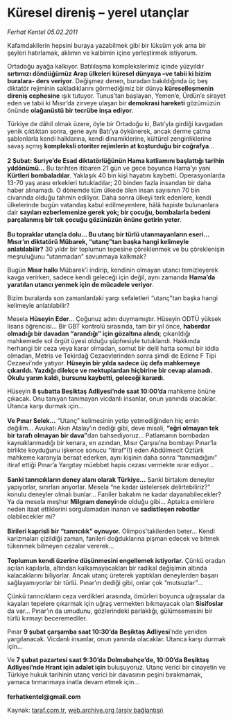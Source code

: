 # Küresel direniş – yerel utançlar 

*Ferhat Kentel 05.02.2011*

<div class="yazi"><p>Kafamdakilerin hepsini buraya yazabilmek gibi bir lüksüm yok ama bir şeyleri hatırlamak, aklımın ve kalbimin içine yerleştirmek istiyorum. </p>
<p>Ortadoğu ayağa kalkıyor. Batılılaşma komplekslerimiz içinde yüzyıldır <b>sırtımızı döndüğümüz Arap ülkeleri küresel dünyaya –ve tabii ki bizim buralara- ders veriyor</b>. Değişmez denen, buradan bakıldığında üç beş diktatör rejiminin sakladıklarını görmediğimiz bir dünya <b>küreselleşmenin direniş cephesine</b> ışık tutuyor. Tunus’tan başlayan, Yemen’e, Ürdün’e sirayet eden ve tabii ki Mısır’da zirveye ulaşan bir <b>demokrasi hareketi</b> gözümüzün önünde <b>olağanüstü bir tecrübe inşa ediyor</b>.</p>
<p>Türkiye de dâhil olmak üzere, öyle bir Ortadoğu ki, Batı’yla girdiği kavgadan yenik çıktıktan sonra, gene aynı Batı’ya öykünerek, ancak derme çatma şablonlarla kendi halklarına, kendi dinamiklerine, kültürel zenginliklerine savaş açmış <b>kompleksli otoriter rejimlerin at koşturduğu bir coğrafya</b>... <br/><br/><b>2 Şubat: Suriye’de Esad diktatörlüğünün Hama katliamını başlattığı tarihin yıldönümü...</b> Bu tarihten itibaren 21 gün ve gece boyunca Hama’yı yani <b>Kürtleri bombaladılar</b>. Yaklaşık 40 bin kişi hayatını kaybetti. Operasyonlarda 13-70 yaş arası erkekleri tutukladılar; 20 binden fazla insandan bir daha haber alınamadı. O dönemde tüm ülkede ölen insan sayısının 70 bin civarında olduğu tahmin ediliyor. Daha sonra ülkeyi terk edenlere, kendi ülkelerinde bugün vatandaş kabul edilmeyenlere, hâlâ hapiste bulunanlara dair <b>sayıları ezberlemenize gerek yok; bir çocuğu, bombalarla bedeni parçalanmış bir tek çocuğu gözünüzün önüne getirin yeter</b>. <br/><br/><b>Bu topraklar utançla dolu... Bu utanç bir türlü utanmayanların eseri... Mısır’ın diktatörü Mübarek, “utanç”tan başka hangi kelimeyle anlatılabilir?</b> 30 yıldır bir toplumun tepesine çöreklenmek ve bu çöreklenişin meşruluğunu “utanmadan” savunmaya kalkmak? </p>
<p>Bugün <b>Mısır halkı</b> Mübarek’i indirip, kendinin olmayan utancı temizleyerek kavga verirken, sadece kendi geleceği için değil, aynı zamanda <b>Hama’da yaratılan utancı yenmek için de mücadele veriyor</b>.</p>
<p>Bizim buralarda son zamanlardaki yargı sefaletleri “utanç”tan başka hangi kelimeyle anlatılabilir?</p>
<p>Mesela <b>Hüseyin Eder</b>... Çoğunuz adını duymamıştır. Hüseyin ODTÜ yüksek lisans öğrencisi... Bir GBT kontrolü sırasında, tam bir yıl önce, <b>haberdar olmadığı bir davadan “arandığı” için gözaltına alındı</b>; çıkarıldığı mahkemede sol örgüt üyesi olduğu şüphesiyle tutuklandı. Hakkında herhangi bir ceza veya karar olmadan, somut bir delil hatta somut bir iddia olmadan, Metris ve Tekirdağ Cezaevlerinden sonra şimdi de Edirne F Tipi Cezaevi’nde yatıyor. <b>Hüseyin bir yılda sadece üç defa mahkemeye çıkarıldı. Yazdığı dilekçe ve mektuplardan hiçbirine bir cevap alamadı. Okulu yarım kaldı, bursunu kaybetti, geleceği karardı</b>.</p>
<p>Hüseyin <b>8 şubatta Beşiktaş Adliyesi’nde saat 10:00’da</b> mahkeme önüne çıkacak. Onu tanıyan tanımayan vicdanlı insanlar, onun yanında olacaklar. Utanca karşı durmak için...<br/><br/><b>Ve Pınar Selek...</b> “Utanç” kelimesinin yetip yetmediğinden hiç emin değilim... Avukatı Akın Atalay’ın dediği gibi, deve misali, <b>“eğri olmayan tek bir tarafı olmayan bir dava”</b>dan bahsediyoruz... Patlamanın bombadan kaynaklanmadığı bir kenara, en azından, Mısır Çarşısı’na bombayı Pınar’la birlikte koyduğunu işkence sonucu “itiraf”(!) eden Abdülmecit Öztürk mahkeme kararıyla beraat ederken, aynı kişinin daha sonra “tanımadığını” itiraf ettiği Pınar’a Yargıtay müebbet hapis cezası vermekte ısrar ediyor...<br/><br/><b>Sanki tanrıcıkların deney alanı olarak Türkiye...</b> Sanki birtakım deneyler yapıyorlar, sınırları arıyorlar. Mesela “ne kadar üstelersek delirtebiliriz?” konulu deneyler olmalı bunlar... Faniler bakalım ne kadar dayanabilecekler? Ya da mesela meşhur <b>Milgram deneyi</b>nde olduğu gibi... Aptalca emirlere neden itaat ettiklerini sorgulamadan inanan ve <b>sadistleşen robotlar</b> olabilecekler mi?<br/><br/><b>Birileri kaprisli bir “tanrıcılık” oynuyor.</b> Olimpos’takilerden beter... Kendi karizmaları çizildiği zaman, fanileri doğduklarına pişman edecek ve bitmek tükenmek bilmeyen cezalar vererek...<br/><br/><b>Toplumun kendi üzerine düşünmesini engellemek istiyorlar.</b> Çünkü oradan açılan kapılarla, altından kalkamayacakları bir radikal değişimin altında kalacaklarını biliyorlar. Ancak utanç üreterek yaptıkları deneylerden başarı sağlayamıyorlar bir türlü. Pınar’ın dediği gibi, onlar çok “mutsuzlar”...</p>
<p>Çünkü tanrıcıkların ceza verdikleri arasında, ömürleri boyunca uğraşsalar da kayaları tepelere çıkarmak için uğraş vermekten bıkmayacak olan <b>Sisifoslar</b> da var... Pınar’ın da umudunu, gözlerindeki parlaklığı, gülümsemesini bir türlü kırmayı beceremediler. </p>
<p>Pınar <b>9 şubat çarşamba saat 10:30’da</b> <b>Beşiktaş Adliyesi</b>’nde yeniden yargılanacak. Vicdanlı insanlar, onun yanında olacaklar. Utanca karşı durmak için...</p>
<p>Ve <b>7 şubat pazartesi saat 9:30’da Dolmabahçe’de, 10:00’da Beşiktaş Adliyesi’nde Hrant için adalet için</b> buluşuyoruz. Utanç verici bir cinayetin ve Türkiye hukuk tarihinin utanç verici bir davasının peşini bırakmamak, yamaca tırmanmaya inatla devam etmek için...<br/><br/><b>ferhatkentel@gmail.com</b></p>
</div>

Kaynak: [taraf.com.tr](http://www.taraf.com.tr/ferhat-kentel/makale-kuresel-direnis-yerel-utanclar.htm), [web.archive.org (arşiv bağlantısı)](http://web.archive.org/web/20130913132737/http://www.taraf.com.tr/ferhat-kentel/makale-kuresel-direnis-yerel-utanclar.htm)
